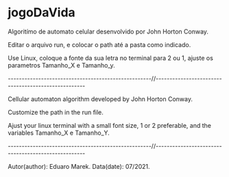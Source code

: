 # jogoDaVida

Algoritímo de automato celular desenvolvido por John Horton Conway. 

Editar o arquivo run, e colocar o path até a pasta como indicado.

Use Linux, coloque a fonte da sua letra no terminal para 2 ou 1, ajuste os parametros Tamanho_X e Tamanho_y.

----------------------------------------------------//----------------------------------------------------

Cellular automaton algorithm developed by John Horton Conway.

Customize the path in the run file.

Ajust your linux terminal with a small font size, 1 or 2 preferable, and the variables Tamanho_X e Tamanho_Y.

----------------------------------------------------//----------------------------------------------------

Autor(author): Eduaro Marek.
Data(date): 07/2021.
